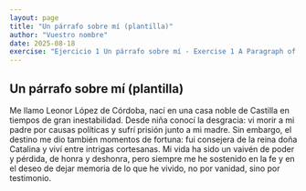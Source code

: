 ```yaml
---
layout: page
title: "Un párrafo sobre mí (plantilla)"
author: "Vuestro nombre"
date: 2025-08-18
exercise: "Ejercicio 1 Un párrafo sobre mí - Exercise 1 A Paragraph of Me"
---
```


## Un párrafo sobre mí (plantilla)

Me llamo Leonor López de Córdoba, nací en una casa noble de Castilla en tiempos de gran inestabilidad. Desde niña conocí la desgracia: vi morir a mi padre por causas políticas y sufrí prisión junto a mi madre. Sin embargo, el destino me dio también momentos de fortuna: fui consejera de la reina doña Catalina y viví entre intrigas cortesanas. Mi vida ha sido un vaivén de poder y pérdida, de honra y deshonra, pero siempre me he sostenido en la fe y en el deseo de dejar memoria de lo que he vivido, no por vanidad, sino por testimonio.
